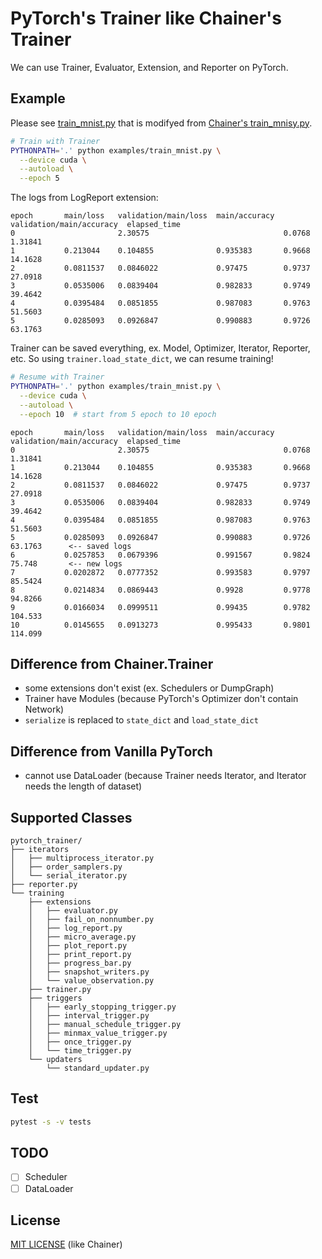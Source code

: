 # PyTorch's Trainer like Chainer's Trainer

We can use Trainer, Evaluator, Extension, and Reporter on PyTorch.

## Example
Please see [train_mnist.py](examples/train_mnist.py) that is modifyed from [Chainer's train_mnisy.py](https://github.com/chainer/chainer/blob/a45b262a4a9390044818a1d3f8cf029257ebc004/examples/mnist/train_mnist.py).
```bash
# Train with Trainer
PYTHONPATH='.' python examples/train_mnist.py \
  --device cuda \
  --autoload \
  --epoch 5
```

The logs from LogReport extension:
```
epoch       main/loss   validation/main/loss  main/accuracy  validation/main/accuracy  elapsed_time
0                       2.30575                              0.0768                    1.31841
1           0.213044    0.104855              0.935383       0.9668                    14.1628
2           0.0811537   0.0846022             0.97475        0.9737                    27.0918
3           0.0535006   0.0839404             0.982833       0.9749                    39.4642
4           0.0395484   0.0851855             0.987083       0.9763                    51.5603
5           0.0285093   0.0926847             0.990883       0.9726                    63.1763
```

Trainer can be saved everything, ex. Model, Optimizer, Iterator, Reporter, etc.
So using `trainer.load_state_dict`, we can resume training!
```bash
# Resume with Trainer
PYTHONPATH='.' python examples/train_mnist.py \
  --device cuda \
  --autoload \
  --epoch 10  # start from 5 epoch to 10 epoch
```
```
epoch       main/loss   validation/main/loss  main/accuracy  validation/main/accuracy  elapsed_time
0                       2.30575                              0.0768                    1.31841
1           0.213044    0.104855              0.935383       0.9668                    14.1628
2           0.0811537   0.0846022             0.97475        0.9737                    27.0918
3           0.0535006   0.0839404             0.982833       0.9749                    39.4642
4           0.0395484   0.0851855             0.987083       0.9763                    51.5603
5           0.0285093   0.0926847             0.990883       0.9726                    63.1763      <-- saved logs 
6           0.0257853   0.0679396             0.991567       0.9824                    75.748       <-- new logs
7           0.0202872   0.0777352             0.993583       0.9797                    85.5424
8           0.0214834   0.0869443             0.9928         0.9778                    94.8266
9           0.0166034   0.0999511             0.99435        0.9782                    104.533
10          0.0145655   0.0913273             0.995433       0.9801                    114.099
```

## Difference from Chainer.Trainer
* some extensions don't exist (ex. Schedulers or DumpGraph) 
* Trainer have Modules (because PyTorch's Optimizer don't contain Network)
* `serialize` is replaced to `state_dict` and `load_state_dict`

## Difference from Vanilla PyTorch
* cannot use DataLoader (because Trainer needs Iterator, and Iterator needs the length of dataset)

## Supported Classes
```
pytorch_trainer/
├── iterators
│   ├── multiprocess_iterator.py
│   ├── order_samplers.py
│   └── serial_iterator.py
├── reporter.py
└── training
    ├── extensions
    │   ├── evaluator.py
    │   ├── fail_on_nonnumber.py
    │   ├── log_report.py
    │   ├── micro_average.py
    │   ├── plot_report.py
    │   ├── print_report.py
    │   ├── progress_bar.py
    │   ├── snapshot_writers.py
    │   └── value_observation.py
    ├── trainer.py
    ├── triggers
    │   ├── early_stopping_trigger.py
    │   ├── interval_trigger.py
    │   ├── manual_schedule_trigger.py
    │   ├── minmax_value_trigger.py
    │   ├── once_trigger.py
    │   └── time_trigger.py
    └── updaters
        └── standard_updater.py
```

## Test
```bash
pytest -s -v tests
```

## TODO

- [ ] Scheduler
- [ ] DataLoader

## License

[MIT LICENSE](./LICENSE) (like Chainer)
